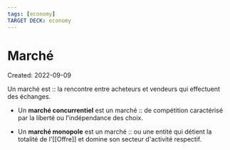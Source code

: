 ```yaml
---
tags: [economy] 
TARGET DECK: economy
---
```

# Marché
Created: 2022-09-09

Un marché est :: la rencontre entre acheteurs et vendeurs qui effectuent des échanges.
<!--SR:!2023-01-02,76,270-->

- Un **marché concurrentiel** est un marché :: de compétition caractérisé par la liberté ou l'indépendance des choix.
<!--SR:!2022-12-18,70,270-->
- Un **marché monopole** est un marché :: ou une entité qui détient la totalité de l'[[Offre]] et domine son secteur d'activité respectif.
<!--SR:!2022-11-01,30,248-->